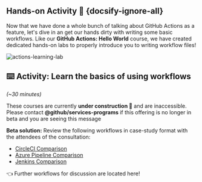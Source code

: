 ## Hands-on Activity 🎉 {docsify-ignore-all}

Now that we have done a whole bunch of talking about GitHub Actions as a feature, let's dive in an get our hands dirty with writing some basic workflows. Like our **GitHub Actions: Hello World** course, we have created dedicated hands-on labs to properly introduce you to writing workflow files!

![actions-learning-lab](https://user-images.githubusercontent.com/6351798/82087383-37544680-96ad-11ea-916a-2dba94bf52e3.png)

## ⌨️ Activity: Learn the basics of using workflows

_(~30 minutes)_

<div class="custom-warn-box">
These courses are currently <b>under construction 🚧</b> and are inaccessible. Please contact <b>@github/services-programs</b> if this offering is no longer in beta and you are seeing this message

<b>Beta solution:</b> Review the following workflows in case-study format with the attendees of the consultation:

- [CircleCI Comparison](https://help.github.com/en/actions/migrating-to-github-actions/migrating-from-circleci-to-github-actions)
- [Azure Pipeline Comparison](https://help.github.com/en/actions/migrating-to-github-actions/migrating-from-azure-pipelines-to-github-actions)
- [Jenkins Comparison](https://help.github.com/en/actions/migrating-to-github-actions/migrating-from-jenkins-to-github-actions)

👈 Further workflows for discussion are located here!

</div>
<!-- 1. Head over to the [**DevOps with GitHub Actions Learning Path**](https://lab.github.com/githubtraining/paths/devops-with-github-actions)

1. Enroll in GitHub Actions Learning Path
1. Course 1: [**GitHub Actions: Hello World**](https://lab.github.com/githubtraining/github-actions:-hello-world) -->
